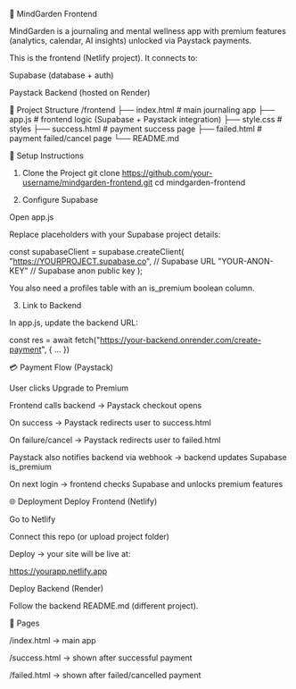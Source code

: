 🌱 MindGarden Frontend

MindGarden is a journaling and mental wellness app with premium features (analytics, calendar, AI insights) unlocked via Paystack payments.

This is the frontend (Netlify project). It connects to:

Supabase (database + auth)

Paystack Backend (hosted on Render)

📂 Project Structure
/frontend
 ├── index.html        # main journaling app
 ├── app.js            # frontend logic (Supabase + Paystack integration)
 ├── style.css         # styles
 ├── success.html      # payment success page
 ├── failed.html       # payment failed/cancel page
 └── README.md

🚀 Setup Instructions
1. Clone the Project
git clone https://github.com/your-username/mindgarden-frontend.git
cd mindgarden-frontend

2. Configure Supabase

Open app.js

Replace placeholders with your Supabase project details:

const supabaseClient = supabase.createClient(
  "https://YOURPROJECT.supabase.co", // Supabase URL
  "YOUR-ANON-KEY" // Supabase anon public key
);


You also need a profiles table with an is_premium boolean column.

3. Link to Backend

In app.js, update the backend URL:

const res = await fetch("https://your-backend.onrender.com/create-payment", { ... })

💳 Payment Flow (Paystack)

User clicks Upgrade to Premium

Frontend calls backend → Paystack checkout opens

On success → Paystack redirects user to success.html

On failure/cancel → Paystack redirects user to failed.html

Paystack also notifies backend via webhook → backend updates Supabase is_premium

On next login → frontend checks Supabase and unlocks premium features

🌐 Deployment
Deploy Frontend (Netlify)

Go to Netlify

Connect this repo (or upload project folder)

Deploy → your site will be live at:

https://yourapp.netlify.app

Deploy Backend (Render)

Follow the backend README.md (different project).

🔑 Pages

/index.html → main app

/success.html → shown after successful payment

/failed.html → shown after failed/cancelled payment